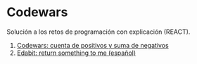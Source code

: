 # Codewars
Solución a los retos de programación con explicación (REACT).

1. [Codewars: cuenta de positivos y suma de negativos](https://github.com/thatmare/codewars/blob/main/Cuenta%20de%20positivos%20y%20suma%20de%20negativos.md)
2. [Edabit: return something to me (español)](https://github.com/thatmare/mycodegym/blob/main/Return%20something%20to%20me.md)
